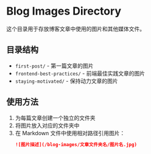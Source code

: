 # Blog Images Directory

这个目录用于存放博客文章中使用的图片和其他媒体文件。

## 目录结构
- `first-post/` - 第一篇文章的图片
- `frontend-best-practices/` - 前端最佳实践文章的图片
- `staying-motivated/` - 保持动力文章的图片

## 使用方法
1. 为每篇文章创建一个独立的文件夹
2. 将图片放入对应的文件夹中
3. 在 Markdown 文件中使用相对路径引用图片：
   ```markdown
   ![图片描述](/blog-images/文章文件夹名/图片名.jpg)
   ```
